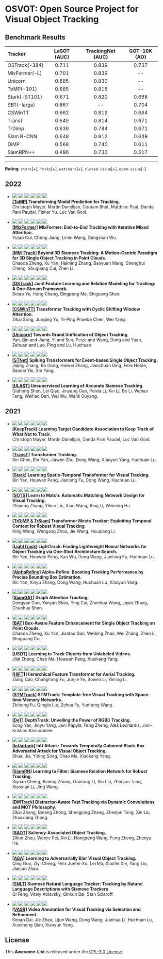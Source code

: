 # OSVOT: Open Source Project for Visual Object Tracking


## Benchmark Results

| Tracker              | LaSOT (AUC)   | TrackingNet (AUC) | GOT-10K (AO)  |
|:-----------          |:-------------:|:-----------------:|:-------------:|
| OSTrack(-384)        |  0.711   |   0.839  |   0.737  |     
| MixFormer(-L)        |  0.701   |   0.839  |   --  |    
| Unicorn              |  0.685   |   0.830  |   --  |      
| ToMP(-101)           |  0.685   |   0.815  |   --  |      
| Stark(-ST101)        |  0.671   |   0.820  |   0.688  |
| SBT(-large)          |  0.667   |    --    |   0.704  |       
| CSWinTT	           |  0.662   |   0.819  |   0.694  |     
| TransT               |  0.649   |   0.814  |   0.671  | 
| TrDimp               |  0.639   |   0.784  |   0.671  | 
| Siam R-CNN           |  0.648   |   0.812  |   0.649  | 
| DiMP                 |  0.568   |   0.740  |   0.611  | 
| SiamRPN++            |  0.496   |   0.733  |   0.517  | 

---

**Rating**: `stars`[+], `forks`[+], `watchers`[+], `closed-issue`[+], `open-issue`[-]

## 2022


- ![](https://img.shields.io/badge/2022-CVPR-red?style=flat-square)
![](https://img.shields.io/github/stars/visionml/pytracking?style=flat-square)
![](https://img.shields.io/github/forks/visionml/pytracking?style=flat-square)
![](https://img.shields.io/github/watchers/visionml/pytracking?style=flat-square&label=watchers)
![](https://img.shields.io/github/issues-closed/visionml/pytracking?style=flat-square)
![](https://img.shields.io/github/issues/visionml/pytracking?style=flat-square)<br />
**[[ToMP]](https://github.com/visionml/pytracking) Transforming Model Prediction for Tracking.** <br />
Christoph Mayer, Martin Danelljan, Goutam Bhat, Matthieu Paul, Danda Pani Paudel, Fisher Yu, Luc Van Gool.


- ![](https://img.shields.io/badge/2022-CVPR-red?style=flat-square)
![](https://img.shields.io/github/stars/MCG-NJU/MixFormer?style=flat-square)
![](https://img.shields.io/github/forks/MCG-NJU/MixFormer?style=flat-square)
![](https://img.shields.io/github/watchers/MCG-NJU/MixFormer?style=flat-square&label=watchers)
![](https://img.shields.io/github/issues-closed/MCG-NJU/MixFormer?style=flat-square)
![](https://img.shields.io/github/issues/MCG-NJU/MixFormer?style=flat-square)<br />
**[[MixFormer]](https://github.com/MCG-NJU/MixFormer) MixFormer: End-to-End Tracking with Iterative Mixed Attention.** <br />
Yutao Cui, Cheng Jiang, Limin Wang, Gangshan Wu.


- ![](https://img.shields.io/badge/2022-ICCV-green?style=flat-square)
![](https://img.shields.io/github/stars/Ghostish/Open3DSOT?style=flat-square)
![](https://img.shields.io/github/forks/Ghostish/Open3DSOT?style=flat-square)
![](https://img.shields.io/github/watchers/Ghostish/Open3DSOT?style=flat-square&label=watchers)
![](https://img.shields.io/github/issues-closed/Ghostish/Open3DSOT?style=flat-square)
![](https://img.shields.io/github/issues/Ghostish/Open3DSOT?style=flat-square)<br />
**[[MM-Track]](https://github.com/Ghostish/Open3DSOT) Beyond 3D Siamese Tracking: A Motion-Centric Paradigm for 3D Single Object Tracking in Point Clouds.** <br />
Chaoda Zheng, Xu Yan, Haiming Zhang, Baoyuan Wang, Shenghui Cheng, Shuguang Cui, Zhen Li.


- ![](https://img.shields.io/badge/2022-ECCV-yellow?style=flat-square)
![](https://img.shields.io/github/stars/botaoye/OSTrack?style=flat-square)
![](https://img.shields.io/github/forks/botaoye/OSTrack?style=flat-square)
![](https://img.shields.io/github/watchers/botaoye/OSTrack?style=flat-square&label=watchers)
![](https://img.shields.io/github/issues-closed/botaoye/OSTrack?style=flat-square)
![](https://img.shields.io/github/issues/botaoye/OSTrack?style=flat-square)<br />
**[[OSTrack]](https://github.com/botaoye/OSTrack) Joint Feature Learning and Relation Modeling for Tracking: A One-Stream Framework.** <br />
Botao Ye, Hong Chang, Bingpeng Ma, Shiguang Shan.


- ![](https://img.shields.io/badge/2022-CVPR-red?style=flat-square)
![](https://img.shields.io/github/stars/SkyeSong38/CSWinTT?style=flat-square)
![](https://img.shields.io/github/forks/SkyeSong38/CSWinTT?style=flat-square)
![](https://img.shields.io/github/watchers/SkyeSong38/CSWinTT?style=flat-square&label=watchers)
![](https://img.shields.io/github/issues-closed/SkyeSong38/CSWinTT?style=flat-square)
![](https://img.shields.io/github/issues/SkyeSong38/CSWinTT?style=flat-square)<br />
**[[CSWinTT]](https://github.com/SkyeSong38/CSWinTT) Transformer Tracking with Cyclic Shifting Window Attention.** <br />
Zikai Song, Junqing Yu, Yi-Ping Phoebe Chen, Wei Yang.


- ![](https://img.shields.io/badge/2022-ECCV-yellow?style=flat-square)
![](https://img.shields.io/github/stars/MasterBin-IIAU/Unicorn?style=flat-square)
![](https://img.shields.io/github/forks/MasterBin-IIAU/Unicorn?style=flat-square)
![](https://img.shields.io/github/watchers/MasterBin-IIAU/Unicorn?style=flat-square&label=watchers)
![](https://img.shields.io/github/issues-closed/MasterBin-IIAU/Unicorn?style=flat-square)
![](https://img.shields.io/github/issues/MasterBin-IIAU/Unicorn?style=flat-square)<br />
**[[Unicorn]](https://github.com/MasterBin-IIAU/Unicorn) Towards Grand Unification of Object Tracking.** <br />
Yan, Bin and Jiang, Yi and Sun, Peize and Wang, Dong and Yuan, Zehuan and Luo, Ping and Lu, Huchuan.


- ![](https://img.shields.io/badge/2022-CVPR-red?style=flat-square)
![](https://img.shields.io/github/stars/Jee-King/CVPR2022_STNet?style=flat-square)
![](https://img.shields.io/github/forks/Jee-King/CVPR2022_STNet?style=flat-square)
![](https://img.shields.io/github/watchers/Jee-King/CVPR2022_STNet?style=flat-square&label=watchers)
![](https://img.shields.io/github/issues-closed/Jee-King/CVPR2022_STNet?style=flat-square)
![](https://img.shields.io/github/issues/Jee-King/CVPR2022_STNet?style=flat-square)<br />
**[[STNet]](https://github.com/Jee-King/CVPR2022_STNet) Spiking Transformers for Event-based Single Object Tracking.** <br />
Jiqing Zhang, Bo Dong, Haiwei Zhang, Jianchuan Ding, Felix Heide, Baocai Yin, Xin Yang.


- ![](https://img.shields.io/badge/2022-CVPR-red?style=flat-square)
![](https://img.shields.io/github/stars/FlorinShum/ULAST?style=flat-square)
![](https://img.shields.io/github/forks/FlorinShum/ULAST?style=flat-square)
![](https://img.shields.io/github/watchers/FlorinShum/ULAST?style=flat-square&label=watchers)
![](https://img.shields.io/github/issues-closed/FlorinShum/ULAST?style=flat-square)
![](https://img.shields.io/github/issues/FlorinShum/ULAST?style=flat-square)<br />
**[[ULAST]](https://github.com/FlorinShum/ULAST) Unsupervised Learning of Accurate Siamese Tracking.** <br />
Qiuhong Shen, Lei Qiao, Jinyang Guo, Peixia Li, Xin Li, Bo Li, Weitao Feng, Weihao Gan, Wei Wu, Wanli Ouyang.



## 2021


- ![](https://img.shields.io/badge/2021-ICCV-green?style=flat-square)
![](https://img.shields.io/github/stars/visionml/pytracking?style=flat-square)
![](https://img.shields.io/github/forks/visionml/pytracking?style=flat-square)
![](https://img.shields.io/github/watchers/visionml/pytracking?style=flat-square&label=watchers)
![](https://img.shields.io/github/issues-closed/visionml/pytracking?style=flat-square)
![](https://img.shields.io/github/issues/visionml/pytracking?style=flat-square)<br />
**[[KeepTrack]](https://github.com/visionml/pytracking) Learning Target Candidate Association to Keep Track of What Not to Track.** <br />
Christoph Mayer, Martin Danelljan, Danda Pani Paudel, Luc Van Gool.


- ![](https://img.shields.io/badge/2021-CVPR-red?style=flat-square)
![](https://img.shields.io/github/stars/chenxin-dlut/TransT?style=flat-square)
![](https://img.shields.io/github/forks/chenxin-dlut/TransT?style=flat-square)
![](https://img.shields.io/github/watchers/chenxin-dlut/TransT?style=flat-square&label=watchers)
![](https://img.shields.io/github/issues-closed/chenxin-dlut/TransT?style=flat-square)
![](https://img.shields.io/github/issues/chenxin-dlut/TransT?style=flat-square)<br />
**[[TransT]](https://github.com/chenxin-dlut/TransT) Transformer Tracking.** <br />
Xin Chen, Bin Yan, Jiawen Zhu, Dong Wang, Xiaoyun Yang, Huchuan Lu.


- ![](https://img.shields.io/badge/2021-ICCV-green?style=flat-square)
![](https://img.shields.io/github/stars/researchmm/Stark?style=flat-square)
![](https://img.shields.io/github/forks/researchmm/Stark?style=flat-square)
![](https://img.shields.io/github/watchers/researchmm/Stark?style=flat-square&label=watchers)
![](https://img.shields.io/github/issues-closed/researchmm/Stark?style=flat-square)
![](https://img.shields.io/github/issues/researchmm/Stark?style=flat-square)<br />
**[[Stark]](https://github.com/researchmm/Stark) Learning Spatio-Temporal Transformer for Visual Tracking.** <br />
Bin Yan, Houwen Peng, Jianlong Fu, Dong Wang, Huchuan Lu.


- ![](https://img.shields.io/badge/2021-ICCV-green?style=flat-square)
![](https://img.shields.io/github/stars/JudasDie/SOTS?style=flat-square)
![](https://img.shields.io/github/forks/JudasDie/SOTS?style=flat-square)
![](https://img.shields.io/github/watchers/JudasDie/SOTS?style=flat-square&label=watchers)
![](https://img.shields.io/github/issues-closed/JudasDie/SOTS?style=flat-square)
![](https://img.shields.io/github/issues/JudasDie/SOTS?style=flat-square)<br />
**[[SOTS]](https://github.com/JudasDie/SOTS) Learn to Match: Automatic Matching Network Design for Visual Tracking.** <br />
Zhipeng Zhang, Yihao Liu, Xiao Wang, Bing Li, Weiming Hu.


- ![](https://img.shields.io/badge/2021-CVPR-red?style=flat-square)
![](https://img.shields.io/github/stars/594422814/TransformerTrack?style=flat-square)
![](https://img.shields.io/github/forks/594422814/TransformerTrack?style=flat-square)
![](https://img.shields.io/github/watchers/594422814/TransformerTrack?style=flat-square&label=watchers)
![](https://img.shields.io/github/issues-closed/594422814/TransformerTrack?style=flat-square)
![](https://img.shields.io/github/issues/594422814/TransformerTrack?style=flat-square)<br />
**[[TrDiMP & TrSiam]](https://github.com/594422814/TransformerTrack) Transformer Meets Tracker: Exploiting Temporal Context for Robust Visual Tracking.** <br />
Ning Wang, Wengang Zhou, Jie Wang, Houqiang Li.


- ![](https://img.shields.io/badge/2021-CVPR-red?style=flat-square)
![](https://img.shields.io/github/stars/researchmm/LightTrack?style=flat-square)
![](https://img.shields.io/github/forks/researchmm/LightTrack?style=flat-square)
![](https://img.shields.io/github/watchers/researchmm/LightTrack?style=flat-square&label=watchers)
![](https://img.shields.io/github/issues-closed/researchmm/LightTrack?style=flat-square)
![](https://img.shields.io/github/issues/researchmm/LightTrack?style=flat-square)<br />
**[[LightTrack]](https://github.com/researchmm/LightTrack) LightTrack: Finding Lightweight Neural Networks for Object Tracking via One-Shot Architecture Search.** <br />
Bin Yan, Houwen Peng, Kan Wu, Dong Wang, Jianlong Fu, Huchuan Lu.


- ![](https://img.shields.io/badge/2021-CVPR-red?style=flat-square)
![](https://img.shields.io/github/stars/MasterBin-IIAU/AlphaRefine?style=flat-square)
![](https://img.shields.io/github/forks/MasterBin-IIAU/AlphaRefine?style=flat-square)
![](https://img.shields.io/github/watchers/MasterBin-IIAU/AlphaRefine?style=flat-square&label=watchers)
![](https://img.shields.io/github/issues-closed/MasterBin-IIAU/AlphaRefine?style=flat-square)
![](https://img.shields.io/github/issues/MasterBin-IIAU/AlphaRefine?style=flat-square)<br />
**[[AlphaRefine]](https://github.com/MasterBin-IIAU/AlphaRefine) Alpha-Refine: Boosting Tracking Performance by Precise Bounding Box Estimation.** <br />
Bin Yan, Xinyu Zhang, Dong Wang, Huchuan Lu, Xiaoyun Yang.


- ![](https://img.shields.io/badge/2021-CVPR-red?style=flat-square)
![](https://img.shields.io/github/stars/ohhhyeahhh/SiamGAT?style=flat-square)
![](https://img.shields.io/github/forks/ohhhyeahhh/SiamGAT?style=flat-square)
![](https://img.shields.io/github/watchers/ohhhyeahhh/SiamGAT?style=flat-square&label=watchers)
![](https://img.shields.io/github/issues-closed/ohhhyeahhh/SiamGAT?style=flat-square)
![](https://img.shields.io/github/issues/ohhhyeahhh/SiamGAT?style=flat-square)<br />
**[[SiamGAT]](https://github.com/ohhhyeahhh/SiamGAT) Graph Attention Tracking.** <br />
Dongyan Guo, Yanyan Shao, Ying Cui, Zhenhua Wang, Liyan Zhang, Chunhua Shen.


- ![](https://img.shields.io/badge/2021-ICCV-green?style=flat-square)
![](https://img.shields.io/github/stars/Ghostish/Open3DSOT?style=flat-square)
![](https://img.shields.io/github/forks/Ghostish/Open3DSOT?style=flat-square)
![](https://img.shields.io/github/watchers/Ghostish/Open3DSOT?style=flat-square&label=watchers)
![](https://img.shields.io/github/issues-closed/Ghostish/Open3DSOT?style=flat-square)
![](https://img.shields.io/github/issues/Ghostish/Open3DSOT?style=flat-square)<br />
**[[BAT]](https://github.com/Ghostish/Open3DSOT) Box-Aware Feature Enhancement for Single Object Tracking on Point Clouds.** <br />
Chaoda Zheng, Xu Yan, Jiantao Gao, Weibing Zhao, Wei Zhang, Zhen Li, Shuguang Cui.


- ![](https://img.shields.io/badge/2021-ICCV-green?style=flat-square)
![](https://img.shields.io/github/stars/VISION-SJTU/USOT?style=flat-square)
![](https://img.shields.io/github/forks/VISION-SJTU/USOT?style=flat-square)
![](https://img.shields.io/github/watchers/VISION-SJTU/USOT?style=flat-square&label=watchers)
![](https://img.shields.io/github/issues-closed/VISION-SJTU/USOT?style=flat-square)
![](https://img.shields.io/github/issues/VISION-SJTU/USOT?style=flat-square)<br />
**[[USOT]](https://github.com/VISION-SJTU/USOT) Learning to Track Objects from Unlabeled Videos.** <br />
Jilai Zheng, Chao Ma, Houwen Peng, Xiaokang Yang.


- ![](https://img.shields.io/badge/2021-ICCV-green?style=flat-square)
![](https://img.shields.io/github/stars/vision4robotics/HiFT?style=flat-square)
![](https://img.shields.io/github/forks/vision4robotics/HiFT?style=flat-square)
![](https://img.shields.io/github/watchers/vision4robotics/HiFT?style=flat-square&label=watchers)
![](https://img.shields.io/github/issues-closed/vision4robotics/HiFT?style=flat-square)
![](https://img.shields.io/github/issues/vision4robotics/HiFT?style=flat-square)<br />
**[[HiFT]](https://github.com/vision4robotics/HiFT) Hierarchical Feature Transformer for Aerial Tracking.** <br />
Ziang Cao, Changhong Fu, Junjie Ye, Bowen Li, Yiming Li.


- ![](https://img.shields.io/badge/2021-CVPR-red?style=flat-square)
![](https://img.shields.io/github/stars/fzh0917/STMTrack0?style=flat-square)
![](https://img.shields.io/github/forks/fzh0917/STMTrack0?style=flat-square)
![](https://img.shields.io/github/watchers/fzh0917/STMTrack0?style=flat-square&label=watchers)
![](https://img.shields.io/github/issues-closed/fzh0917/STMTrack0?style=flat-square)
![](https://img.shields.io/github/issues/fzh0917/STMTrack0?style=flat-square)<br />
**[[STMTrack]](https://github.com/fzh0917/STMTrack0) STMTrack: Template-free Visual Tracking with Space-time Memory Networks.** <br />
Zhihong Fu, Qingjie Liu, Zehua Fu, Yunhong Wang.


- ![](https://img.shields.io/badge/2021-ICCV-green?style=flat-square)
![](https://img.shields.io/github/stars/xiaozai/DeT?style=flat-square)
![](https://img.shields.io/github/forks/xiaozai/DeT?style=flat-square)
![](https://img.shields.io/github/watchers/xiaozai/DeT?style=flat-square&label=watchers)
![](https://img.shields.io/github/issues-closed/xiaozai/DeT?style=flat-square)
![](https://img.shields.io/github/issues/xiaozai/DeT?style=flat-square)<br />
**[[DeT]](https://github.com/xiaozai/DeT) DepthTrack: Unveiling the Power of RGBD Tracking.** <br />
Song Yan, Jinyu Yang, Jani Käpylä, Feng Zheng, Aleš Leonardis, Joni-Kristian Kämäräinen.


- ![](https://img.shields.io/badge/2021-CVPR-red?style=flat-square)
![](https://img.shields.io/github/stars/VISION-SJTU/IoUattack?style=flat-square)
![](https://img.shields.io/github/forks/VISION-SJTU/IoUattack?style=flat-square)
![](https://img.shields.io/github/watchers/VISION-SJTU/IoUattack?style=flat-square&label=watchers)
![](https://img.shields.io/github/issues-closed/VISION-SJTU/IoUattack?style=flat-square)
![](https://img.shields.io/github/issues/VISION-SJTU/IoUattack?style=flat-square)<br />
**[[IoUattack]](https://github.com/VISION-SJTU/IoUattack) IoU Attack: Towards Temporally Coherent Black-Box Adversarial Attack for Visual Object Tracking.** <br />
Shuai Jia, Yibing Song, Chao Ma, Xiaokang Yang.


- ![](https://img.shields.io/badge/2021-CVPR-red?style=flat-square)
![](https://img.shields.io/github/stars/hqucv/siamrn?style=flat-square)
![](https://img.shields.io/github/forks/hqucv/siamrn?style=flat-square)
![](https://img.shields.io/github/watchers/hqucv/siamrn?style=flat-square&label=watchers)
![](https://img.shields.io/github/issues-closed/hqucv/siamrn?style=flat-square)
![](https://img.shields.io/github/issues/hqucv/siamrn?style=flat-square)<br />
**[[SiamRN]](https://github.com/hqucv/siamrn) Learning to Filter: Siamese Relation Network for Robust Tracking.** <br />
Siyuan Cheng, Bineng Zhong, Guorong Li, Xin Liu, Zhenjun Tang, Xianxian Li, Jing Wang.


- ![](https://img.shields.io/badge/2021-CVPR-red?style=flat-square)
![](https://img.shields.io/github/stars/hqucv/dmtrack?style=flat-square)
![](https://img.shields.io/github/forks/hqucv/dmtrack?style=flat-square)
![](https://img.shields.io/github/watchers/hqucv/dmtrack?style=flat-square&label=watchers)
![](https://img.shields.io/github/issues-closed/hqucv/dmtrack?style=flat-square)
![](https://img.shields.io/github/issues/hqucv/dmtrack?style=flat-square)<br />
**[[DMTrack]](https://github.com/hqucv/dmtrack) Distractor-Aware Fast Tracking via Dynamic Convolutions and MOT Philosophy.** <br />
Zikai Zhang, Bineng Zhong, Shengping Zhang, Zhenjun Tang, Xin Liu, Zhaoxiang Zhang.


- ![](https://img.shields.io/badge/2021-ICCV-green?style=flat-square)
![](https://img.shields.io/github/stars/ZikunZhou/SAOT?style=flat-square)
![](https://img.shields.io/github/forks/ZikunZhou/SAOT?style=flat-square)
![](https://img.shields.io/github/watchers/ZikunZhou/SAOT?style=flat-square&label=watchers)
![](https://img.shields.io/github/issues-closed/ZikunZhou/SAOT?style=flat-square)
![](https://img.shields.io/github/issues/ZikunZhou/SAOT?style=flat-square)<br />
**[[SAOT]](https://github.com/ZikunZhou/SAOT) Saliency-Associated Object Tracking.** <br />
Zikun Zhou, Wenjie Pei, Xin Li, Hongpeng Wang, Feng Zheng, Zhenyu He.


- ![](https://img.shields.io/badge/2021-ICCV-green?style=flat-square)
![](https://img.shields.io/github/stars/tsingqguo/ABA?style=flat-square)
![](https://img.shields.io/github/forks/tsingqguo/ABA?style=flat-square)
![](https://img.shields.io/github/watchers/tsingqguo/ABA?style=flat-square&label=watchers)
![](https://img.shields.io/github/issues-closed/tsingqguo/ABA?style=flat-square)
![](https://img.shields.io/github/issues/tsingqguo/ABA?style=flat-square)<br />
**[[ABA]](https://github.com/tsingqguo/ABA) Learning to Adversarially Blur Visual Object Tracking.** <br />
Qing Guo, Ziyi Cheng, Felix Juefei-Xu, Lei Ma, Xiaofei Xie, Yang Liu, Jianjun Zhao.


- ![](https://img.shields.io/badge/2021-CVPR-red?style=flat-square)
![](https://img.shields.io/github/stars/fredfung007/snlt?style=flat-square)
![](https://img.shields.io/github/forks/fredfung007/snlt?style=flat-square)
![](https://img.shields.io/github/watchers/fredfung007/snlt?style=flat-square&label=watchers)
![](https://img.shields.io/github/issues-closed/fredfung007/snlt?style=flat-square)
![](https://img.shields.io/github/issues/fredfung007/snlt?style=flat-square)<br />
**[[SNLT]](https://github.com/fredfung007/snlt) Siamese Natural Language Tracker: Tracking by Natural Language Descriptions with Siamese Trackers.** <br />
Qi Feng, Vitaly Ablavsky, Qinxun Bai, Stan Sclaroff.


- ![](https://img.shields.io/badge/2021-ICCV-green?style=flat-square)
![](https://img.shields.io/github/stars/Daikenan/VASR?style=flat-square)
![](https://img.shields.io/github/forks/Daikenan/VASR?style=flat-square)
![](https://img.shields.io/github/watchers/Daikenan/VASR?style=flat-square&label=watchers)
![](https://img.shields.io/github/issues-closed/Daikenan/VASR?style=flat-square)
![](https://img.shields.io/github/issues/Daikenan/VASR?style=flat-square)<br />
**[[VASR]](https://github.com/Daikenan/VASR) Video Annotation for Visual Tracking via Selection and Refinement.** <br />
Kenan Dai, Jie Zhao, Lijun Wang, Dong Wang, Jianhua Li, Huchuan Lu, Xuesheng Qian, Xiaoyun Yang.


## License
This **Awesome-List** is released under the [GPL-3.0 License](https://github.com/lawpdas/Open-Source-VOT/blob/main/LICENSE).